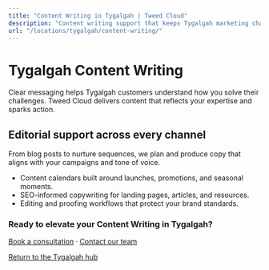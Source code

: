 ```yaml
---
title: "Content Writing in Tygalgah | Tweed Cloud"
description: "Content writing support that keeps Tygalgah marketing channels fresh."
url: "/locations/tygalgah/content-writing/"
---
```


# Tygalgah Content Writing

Clear messaging helps Tygalgah customers understand how you solve their challenges. Tweed Cloud delivers content that reflects your expertise and sparks action.

## Editorial support across every channel

From blog posts to nurture sequences, we plan and produce copy that aligns with your campaigns and tone of voice.

- Content calendars built around launches, promotions, and seasonal moments.
- SEO-informed copywriting for landing pages, articles, and resources.
- Editing and proofing workflows that protect your brand standards.

### Ready to elevate your Content Writing in Tygalgah?

[Book a consultation](/consultation/) · [Contact our team](/contact/)

[Return to the Tygalgah hub](/locations/tygalgah/)
